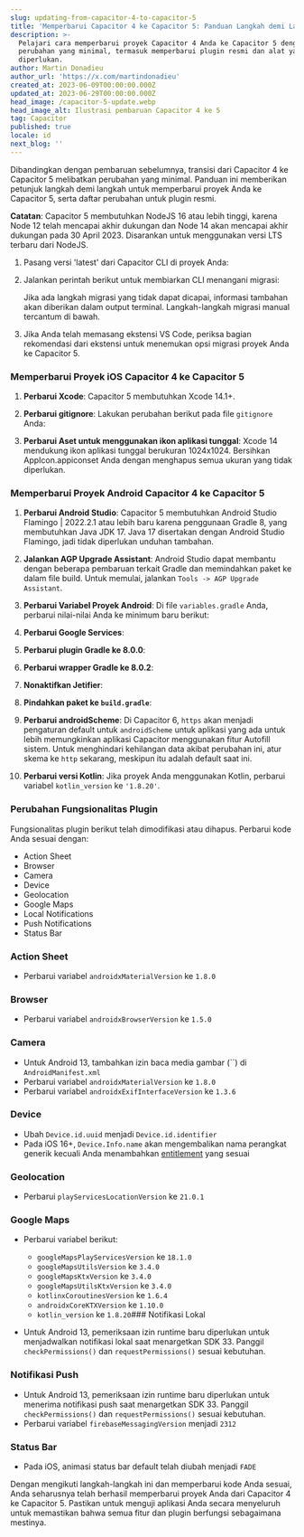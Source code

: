 ```yaml
---
slug: updating-from-capacitor-4-to-capacitor-5
title: 'Memperbarui Capacitor 4 ke Capacitor 5: Panduan Langkah demi Langkah'
description: >-
  Pelajari cara memperbarui proyek Capacitor 4 Anda ke Capacitor 5 dengan
  perubahan yang minimal, termasuk memperbarui plugin resmi dan alat yang
  diperlukan.
author: Martin Donadieu
author_url: 'https://x.com/martindonadieu'
created_at: 2023-06-09T00:00:00.000Z
updated_at: 2023-06-29T00:00:00.000Z
head_image: /capacitor-5-update.webp
head_image_alt: Ilustrasi pembaruan Capacitor 4 ke 5
tag: Capacitor
published: true
locale: id
next_blog: ''
---
```


Dibandingkan dengan pembaruan sebelumnya, transisi dari Capacitor 4 ke Capacitor 5 melibatkan perubahan yang minimal. Panduan ini memberikan petunjuk langkah demi langkah untuk memperbarui proyek Anda ke Capacitor 5, serta daftar perubahan untuk plugin resmi.

**Catatan**: Capacitor 5 membutuhkan NodeJS 16 atau lebih tinggi, karena Node 12 telah mencapai akhir dukungan dan Node 14 akan mencapai akhir dukungan pada 30 April 2023. Disarankan untuk menggunakan versi LTS terbaru dari NodeJS.

1. Pasang versi 'latest' dari Capacitor CLI di proyek Anda:

2. Jalankan perintah berikut untuk membiarkan CLI menangani migrasi:

   Jika ada langkah migrasi yang tidak dapat dicapai, informasi tambahan akan diberikan dalam output terminal. Langkah-langkah migrasi manual tercantum di bawah.

3. Jika Anda telah memasang ekstensi VS Code, periksa bagian rekomendasi dari ekstensi untuk menemukan opsi migrasi proyek Anda ke Capacitor 5.

### Memperbarui Proyek iOS Capacitor 4 ke Capacitor 5

1. **Perbarui Xcode**: Capacitor 5 membutuhkan Xcode 14.1+.

2. **Perbarui gitignore**: Lakukan perubahan berikut pada file `gitignore` Anda:

3. **Perbarui Aset untuk menggunakan ikon aplikasi tunggal**: Xcode 14 mendukung ikon aplikasi tunggal berukuran 1024x1024. Bersihkan AppIcon.appiconset Anda dengan menghapus semua ukuran yang tidak diperlukan.

### Memperbarui Proyek Android Capacitor 4 ke Capacitor 5

1. **Perbarui Android Studio**: Capacitor 5 membutuhkan Android Studio Flamingo | 2022.2.1 atau lebih baru karena penggunaan Gradle 8, yang membutuhkan Java JDK 17. Java 17 disertakan dengan Android Studio Flamingo, jadi tidak diperlukan unduhan tambahan.

2. **Jalankan AGP Upgrade Assistant**: Android Studio dapat membantu dengan beberapa pembaruan terkait Gradle dan memindahkan paket ke dalam file build. Untuk memulai, jalankan `Tools -> AGP Upgrade Assistant`.

3. **Perbarui Variabel Proyek Android**: Di file `variables.gradle` Anda, perbarui nilai-nilai Anda ke minimum baru berikut:

4. **Perbarui Google Services**:

5. **Perbarui plugin Gradle ke 8.0.0**:

6. **Perbarui wrapper Gradle ke 8.0.2**:

7. **Nonaktifkan Jetifier**:

8. **Pindahkan paket ke `build.gradle`**:

9. **Perbarui androidScheme**: Di Capacitor 6, `https` akan menjadi pengaturan default untuk `androidScheme` untuk aplikasi yang ada untuk lebih memungkinkan aplikasi Capacitor menggunakan fitur Autofill sistem. Untuk menghindari kehilangan data akibat perubahan ini, atur skema ke `http` sekarang, meskipun itu adalah default saat ini.

10. **Perbarui versi Kotlin**: Jika proyek Anda menggunakan Kotlin, perbarui variabel `kotlin_version` ke `'1.8.20'`.

### Perubahan Fungsionalitas Plugin

Fungsionalitas plugin berikut telah dimodifikasi atau dihapus. Perbarui kode Anda sesuai dengan:

- Action Sheet
- Browser
- Camera
- Device
- Geolocation
- Google Maps
- Local Notifications
- Push Notifications
- Status Bar

### Action Sheet

- Perbarui variabel `androidxMaterialVersion` ke `1.8.0`

### Browser

- Perbarui variabel `androidxBrowserVersion` ke `1.5.0`

### Camera

- Untuk Android 13, tambahkan izin baca media gambar (``) di `AndroidManifest.xml`
- Perbarui variabel `androidxMaterialVersion` ke `1.8.0`
- Perbarui variabel `androidxExifInterfaceVersion` ke `1.3.6`

### Device

- Ubah `Device.id.uuid` menjadi `Device.id.identifier`
- Pada iOS 16+, `Device.Info.name` akan mengembalikan nama perangkat generik kecuali Anda menambahkan [entitlement](https://developer.apple.com/documentation/bundleresources/entitlements/com_apple_developer_device-information_user-assigned-device-name/) yang sesuai

### Geolocation

- Perbarui `playServicesLocationVersion` ke `21.0.1`

### Google Maps

- Perbarui variabel berikut:
  - `googleMapsPlayServicesVersion` ke `18.1.0`
  - `googleMapsUtilsVersion` ke `3.4.0`
  - `googleMapsKtxVersion` ke `3.4.0`
  - `googleMapsUtilsKtxVersion` ke `3.4.0`
  - `kotlinxCoroutinesVersion` ke `1.6.4`
  - `androidxCoreKTXVersion` ke `1.10.0`
  - `kotlin_version` ke `1.8.20`### Notifikasi Lokal

- Untuk Android 13, pemeriksaan izin runtime baru diperlukan untuk menjadwalkan notifikasi lokal saat menargetkan SDK 33. Panggil `checkPermissions()` dan `requestPermissions()` sesuai kebutuhan.

### Notifikasi Push

- Untuk Android 13, pemeriksaan izin runtime baru diperlukan untuk menerima notifikasi push saat menargetkan SDK 33. Panggil `checkPermissions()` dan `requestPermissions()` sesuai kebutuhan.
- Perbarui variabel `firebaseMessagingVersion` menjadi `2312`

### Status Bar

- Pada iOS, animasi status bar default telah diubah menjadi `FADE`

Dengan mengikuti langkah-langkah ini dan memperbarui kode Anda sesuai, Anda seharusnya telah berhasil memperbarui proyek Anda dari Capacitor 4 ke Capacitor 5. Pastikan untuk menguji aplikasi Anda secara menyeluruh untuk memastikan bahwa semua fitur dan plugin berfungsi sebagaimana mestinya.